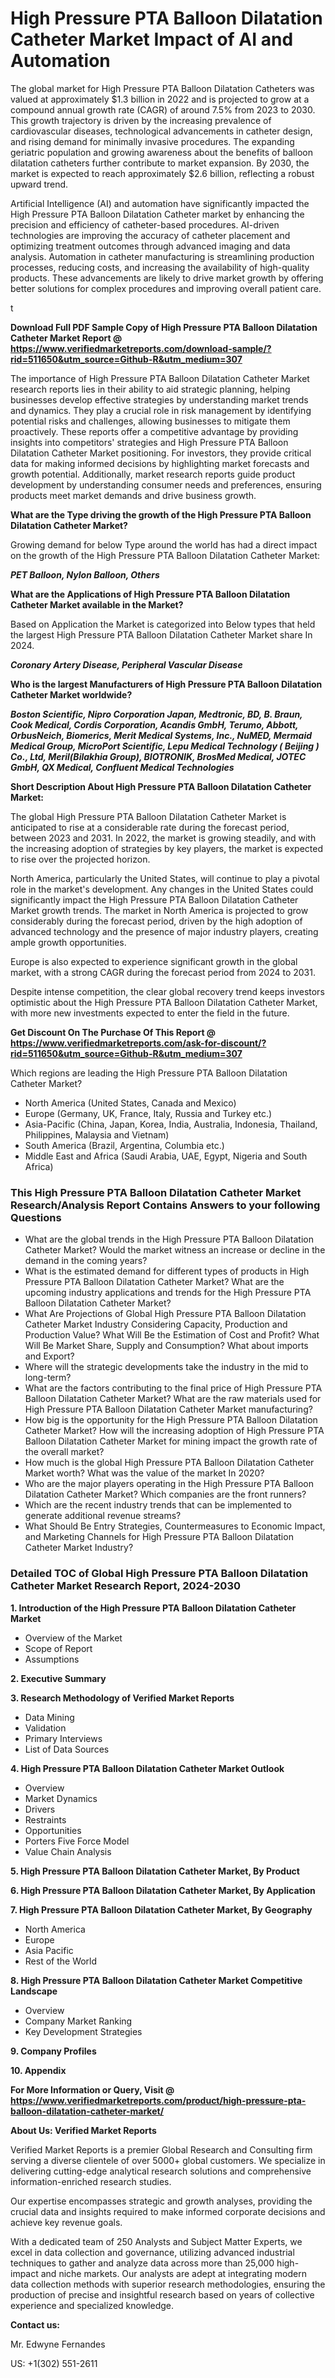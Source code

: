 <meta name="title" content="Global  High Pressure PTA Balloon Dilatation Catheter Market Impact of AI and Automation"><meta name="description" content="  The global market for High Pressure PTA Balloon Dilatation Catheters was valued at approximately $1.3 billion in 2022 and is projected to grow at a compound annual g"><meta name="title" content=" High Pressure PTA Balloon Dilatation Catheter Market Size, Share, Scope, Trends, Growth, Opportunities, Analysis, Forecast"> <h1>High Pressure PTA Balloon Dilatation Catheter Market Impact of AI and Automation</h1> <p>The global market for High Pressure PTA Balloon Dilatation Catheters was valued at approximately $1.3 billion in 2022 and is projected to grow at a compound annual growth rate (CAGR) of around 7.5% from 2023 to 2030. This growth trajectory is driven by the increasing prevalence of cardiovascular diseases, technological advancements in catheter design, and rising demand for minimally invasive procedures. The expanding geriatric population and growing awareness about the benefits of balloon dilatation catheters further contribute to market expansion. By 2030, the market is expected to reach approximately $2.6 billion, reflecting a robust upward trend.</p> <p>Artificial Intelligence (AI) and automation have significantly impacted the High Pressure PTA Balloon Dilatation Catheter market by enhancing the precision and efficiency of catheter-based procedures. AI-driven technologies are improving the accuracy of catheter placement and optimizing treatment outcomes through advanced imaging and data analysis. Automation in catheter manufacturing is streamlining production processes, reducing costs, and increasing the availability of high-quality products. These advancements are likely to drive market growth by offering better solutions for complex procedures and improving overall patient care.</p> t</p><p id="" class=""><strong>Download Full PDF Sample Copy of High Pressure PTA Balloon Dilatation Catheter Market Report @ <a href="https://www.verifiedmarketreports.com/download-sample/?rid=511650&utm_source=Github-R&utm_medium=307" target="_blank">https://www.verifiedmarketreports.com/download-sample/?rid=511650&utm_source=Github-R&utm_medium=307</a></strong></p><p>The importance of&nbsp;High Pressure PTA Balloon Dilatation Catheter Market research reports lies in their ability to aid strategic planning, helping businesses develop effective strategies by understanding market trends and dynamics. They play a crucial role in risk management by identifying potential risks and challenges, allowing businesses to mitigate them proactively. These reports offer a competitive advantage by providing insights into competitors' strategies and High Pressure PTA Balloon Dilatation Catheter Market positioning. For investors, they provide critical data for making informed decisions by highlighting market forecasts and growth potential. Additionally, market research reports guide product development by understanding consumer needs and preferences, ensuring products meet market demands and drive business growth.</p><p><strong>What are the&nbsp;Type driving the growth of the High Pressure PTA Balloon Dilatation Catheter Market?</strong></p><p id="" class="">Growing demand for below Type around the world has had a direct impact on the growth of the High Pressure PTA Balloon Dilatation Catheter Market:</p><em><strong>PET Balloon, Nylon Balloon, Others</strong></em></p><strong>What are the&nbsp;Applications&nbsp;of High Pressure PTA Balloon Dilatation Catheter Market available in the Market?</strong></p><p id="" class="">Based on Application the Market is categorized into Below types that held the largest High Pressure PTA Balloon Dilatation Catheter Market share In 2024.</p><em><strong>Coronary Artery Disease, Peripheral Vascular Disease</strong></em></p><strong>Who is the largest Manufacturers of High Pressure PTA Balloon Dilatation Catheter Market worldwide?</strong></p><p><em><strong>Boston Scientific, Nipro Corporation Japan, Medtronic, BD, B. Braun, Cook Medical, Cordis Corporation, Acandis GmbH, Terumo, Abbott, OrbusNeich, Biomerics, Merit Medical Systems, Inc., NuMED, Mermaid Medical Group, MicroPort Scientific, Lepu Medical Technology ( Beijing ) Co., Ltd, Meril(Bilakhia Group), BIOTRONIK, BrosMed Medical, JOTEC GmbH, QX Medical, Confluent Medical Technologies</strong></em></p><p id="" class=""><strong>Short Description About High Pressure PTA Balloon Dilatation Catheter Market:</strong></p><p>The global High Pressure PTA Balloon Dilatation Catheter Market is anticipated to rise at a considerable rate during the forecast period, between 2023 and 2031. In 2022, the market is growing steadily, and with the increasing adoption of strategies by key players, the market is expected to rise over the projected horizon.</p><p>North America, particularly the United States, will continue to play a pivotal role in the market's development. Any changes in the United States could significantly impact the High Pressure PTA Balloon Dilatation Catheter Market growth trends. The market in North America is projected to grow considerably during the forecast period, driven by the high adoption of advanced technology and the presence of major industry players, creating ample growth opportunities.</p><p>Europe is also expected to experience significant growth in the global market, with a strong CAGR during the forecast period from 2024 to 2031.</p><p>Despite intense competition, the clear global recovery trend keeps investors optimistic about the High Pressure PTA Balloon Dilatation Catheter Market, with more new investments expected to enter the field in the future.</p><p id="" class=""><strong>Get Discount On The Purchase Of This Report @ <a href="https://www.verifiedmarketreports.com/ask-for-discount/?rid=511650&utm_source=Github-R&utm_medium=307" target="_blank">https://www.verifiedmarketreports.com/ask-for-discount/?rid=511650&utm_source=Github-R&utm_medium=307</a></strong></p>Which regions are leading the High Pressure PTA Balloon Dilatation Catheter Market?</p><ul><li>North America (United States, Canada and Mexico)</li><li>Europe (Germany, UK, France, Italy, Russia and Turkey etc.)</li><li>Asia-Pacific (China, Japan, Korea, India, Australia, Indonesia, Thailand, Philippines, Malaysia and Vietnam)</li><li>South America (Brazil, Argentina, Columbia etc.)</li><li>Middle East and Africa (Saudi Arabia, UAE, Egypt, Nigeria and South Africa)</li></ul><h3 id="" class="">This High Pressure PTA Balloon Dilatation Catheter Market Research/Analysis Report Contains Answers to your following Questions</h3><ul><li>What are the global trends in the High Pressure PTA Balloon Dilatation Catheter Market? Would the market witness an increase or decline in the demand in the coming years?</li><li>What is the estimated demand for different types of products in High Pressure PTA Balloon Dilatation Catheter Market? What are the upcoming industry applications and trends for the High Pressure PTA Balloon Dilatation Catheter Market?</li><li>What Are Projections of Global High Pressure PTA Balloon Dilatation Catheter Market Industry Considering Capacity, Production and Production Value? What Will Be the Estimation of Cost and Profit? What Will Be Market Share, Supply and Consumption? What about imports and Export?</li><li>Where will the strategic developments take the industry in the mid to long-term?</li><li>What are the factors contributing to the final price of High Pressure PTA Balloon Dilatation Catheter Market? What are the raw materials used for High Pressure PTA Balloon Dilatation Catheter Market manufacturing?</li><li>How big is the opportunity for the High Pressure PTA Balloon Dilatation Catheter Market? How will the increasing adoption of High Pressure PTA Balloon Dilatation Catheter Market for mining impact the growth rate of the overall market?</li><li>How much is the global High Pressure PTA Balloon Dilatation Catheter Market worth? What was the value of the market In 2020?</li><li>Who are the major players operating in the High Pressure PTA Balloon Dilatation Catheter Market? Which companies are the front runners?</li><li>Which are the recent industry trends that can be implemented to generate additional revenue streams?</li><li>What Should Be Entry Strategies, Countermeasures to Economic Impact, and Marketing Channels for High Pressure PTA Balloon Dilatation Catheter Market Industry?</li></ul><h3 id="" class="">Detailed TOC of Global High Pressure PTA Balloon Dilatation Catheter Market Research Report, 2024-2030</h3><p id="" class=""><strong>1. Introduction of the High Pressure PTA Balloon Dilatation Catheter Market</strong></p><ul><li>Overview of the Market</li><li>Scope of Report</li><li>Assumptions</li></ul><p id="" class=""><strong>2. Executive Summary</strong></p><p id="" class=""><strong>3. Research Methodology of Verified Market Reports</strong></p><ul><li>Data Mining</li><li>Validation</li><li>Primary Interviews</li><li>List of Data Sources</li></ul><p id="" class=""><strong>4. High Pressure PTA Balloon Dilatation Catheter Market Outlook</strong></p><ul><li>Overview</li><li>Market Dynamics</li><li>Drivers</li><li>Restraints</li><li>Opportunities</li><li>Porters Five Force Model</li><li>Value Chain Analysis</li></ul><p id="" class=""><strong>5. High Pressure PTA Balloon Dilatation Catheter Market, By Product</strong></p><p id="" class=""><strong>6. High Pressure PTA Balloon Dilatation Catheter Market, By Application</strong></p><p id="" class=""><strong>7. High Pressure PTA Balloon Dilatation Catheter Market, By Geography</strong></p><ul><li>North America</li><li>Europe</li><li>Asia Pacific</li><li>Rest of the World</li></ul><p id="" class=""><strong>8. High Pressure PTA Balloon Dilatation Catheter Market Competitive Landscape</strong></p><ul><li>Overview</li><li>Company Market Ranking</li><li>Key Development Strategies</li></ul><p id="" class=""><strong>9. Company Profiles</strong></p><p id="" class=""><strong>10. Appendix</strong></p><p id="" class=""><strong>For More Information or Query, Visit @ <a href="https://www.verifiedmarketreports.com/product/high-pressure-pta-balloon-dilatation-catheter-market/" target="_blank">https://www.verifiedmarketreports.com/product/high-pressure-pta-balloon-dilatation-catheter-market/</a></strong></p><p id="" class=""><strong>About Us: Verified Market Reports</strong></p><p id="" class="">Verified Market Reports is a premier Global Research and Consulting firm serving a diverse clientele of over 5000+ global customers. We specialize in delivering cutting-edge analytical research solutions and comprehensive information-enriched research studies.</p><p id="" class="">Our expertise encompasses strategic and growth analyses, providing the crucial data and insights required to make informed corporate decisions and achieve key revenue goals.</p><p id="" class="">With a dedicated team of 250 Analysts and Subject Matter Experts, we excel in data collection and governance, utilizing advanced industrial techniques to gather and analyze data across more than 25,000 high-impact and niche markets. Our analysts are adept at integrating modern data collection methods with superior research methodologies, ensuring the production of precise and insightful research based on years of collective experience and specialized knowledge.</p><p id="" class=""><strong>Contact us:</strong></p><p id="" class="">Mr. Edwyne Fernandes</p><p id="" class="">US: +1(302) 551-2611</p>